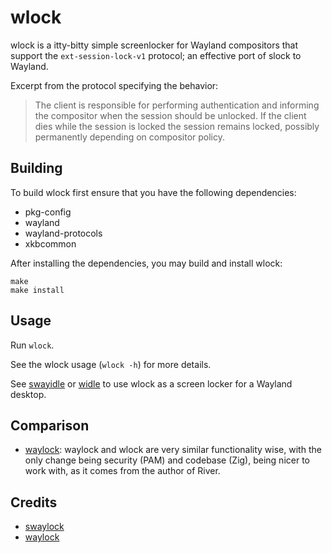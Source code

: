 # wlock

wlock is a itty-bitty simple screenlocker for Wayland compositors that support
the `ext-session-lock-v1` protocol; an effective port of slock to Wayland.

Excerpt from the protocol specifying the behavior:
> The client is responsible for performing authentication and informing the
> compositor when the session should be unlocked. If the client dies while
> the session is locked the session remains locked, possibly permanently
> depending on compositor policy.

## Building

To build wlock first ensure that you have the following dependencies:

* pkg-config
* wayland
* wayland-protocols
* xkbcommon

After installing the dependencies, you may build and install wlock:
```
make
make install
```

## Usage

Run `wlock`.

See the wlock usage (`wlock -h`) for more details.

See [swayidle](https://github.com/swaywm/swayidle) or 
[widle](https://codeberg.org/sewn/widle) to use wlock
as a screen locker for a Wayland desktop.

## Comparison

* [waylock](https://codeberg.org/ifreund/waylock): waylock and wlock
  are very similar functionality wise, with the only change being
  security (PAM) and codebase (Zig), being nicer to work with, as it
  comes from the author of River.

## Credits

- [swaylock](https://github.com/swaywm/swaylock)
- [waylock](https://codeberg.org/ifreund/waylock)
